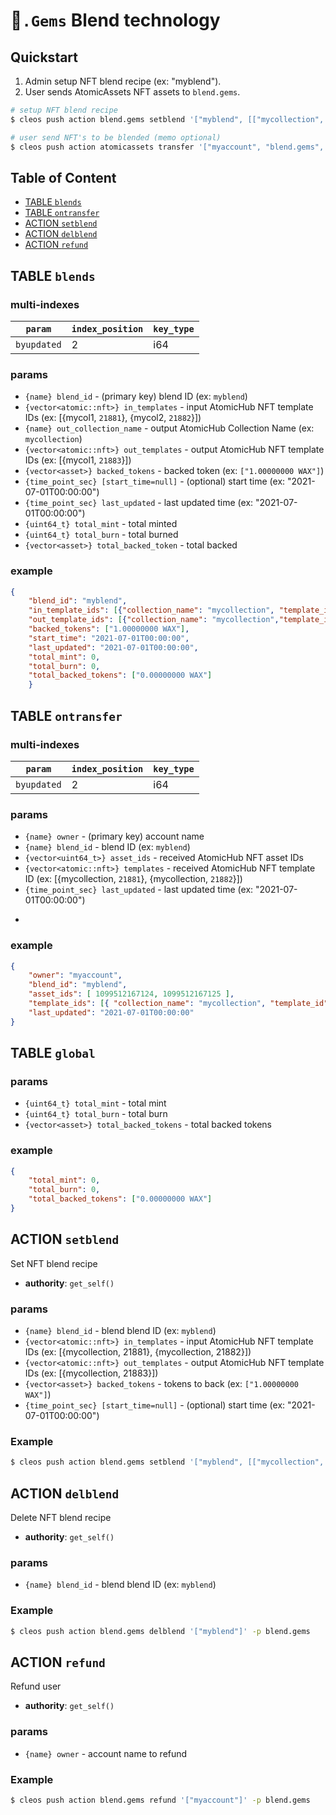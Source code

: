 # 💎`.Gems` Blend technology

## Quickstart

1. Admin setup NFT blend recipe (ex: "myblend").
1. User sends AtomicAssets NFT assets to `blend.gems`.

```bash
# setup NFT blend recipe
$ cleos push action blend.gems setblend '["myblend", [["mycollection", 123], ["mycollection", 456]], [["mycollection", 789]], ["1.00000000 WAX"], "2021-07-02T00:00:00"]' -p blend.gems

# user send NFT's to be blended (memo optional)
$ cleos push action atomicassets transfer '["myaccount", "blend.gems", [1099512167123, 1099512167124], "myblend"]' -p myaccount
```

## Table of Content

- [TABLE `blends`](#table-blends)
- [TABLE `ontransfer`](#table-ontransfer)
- [ACTION `setblend`](#action-setblend)
- [ACTION `delblend`](#action-delblend)
- [ACTION `refund`](#action-refund)

## TABLE `blends`

### multi-indexes

| `param`        | `index_position` | `key_type` |
|--------------- |------------------|------------|
| `byupdated`    | 2                | i64        |

### params

- `{name} blend_id` - (primary key) blend ID (ex: `myblend`)
- `{vector<atomic::nft>} in_templates` - input AtomicHub NFT template IDs (ex: [{mycol1, `21881`}, {mycol2, `21882`}])
- `{name} out_collection_name` - output AtomicHub Collection Name (ex: `mycollection`)
- `{vector<atomic::nft>} out_templates` - output AtomicHub NFT template IDs (ex: [{mycol1, `21883`}])
- `{vector<asset>} backed_tokens` - backed token (ex: `["1.00000000 WAX"]`)
- `{time_point_sec} [start_time=null]` - (optional) start time (ex: "2021-07-01T00:00:00")
- `{time_point_sec} last_updated` - last updated time (ex: "2021-07-01T00:00:00")
- `{uint64_t} total_mint` - total minted
- `{uint64_t} total_burn` - total burned
- `{vector<asset>} total_backed_token` - total backed

### example

```json
{
    "blend_id": "myblend",
    "in_template_ids": [{"collection_name": "mycollection", "template_id": 21881}, {"collection_name": "mycollection", "template_id": 21882}],
    "out_template_ids": [{"collection_name": "mycollection","template_id": 21883}],
    "backed_tokens": ["1.00000000 WAX"],
    "start_time": "2021-07-01T00:00:00",
    "last_updated": "2021-07-01T00:00:00",
    "total_mint": 0,
    "total_burn": 0,
    "total_backed_tokens": ["0.00000000 WAX"]
    }
```

## TABLE `ontransfer`

### multi-indexes

| `param`        | `index_position` | `key_type` |
|--------------- |------------------|------------|
| `byupdated`    | 2                | i64        |

### params

- `{name} owner` - (primary key) account name
- `{name} blend_id` - blend ID (ex: `myblend`)
- `{vector<uint64_t>} asset_ids` - received AtomicHub NFT asset IDs
- `{vector<atomic::nft>} templates` - received AtomicHub NFT template ID (ex: [{mycollection, `21881`}, {mycollection, `21882`}])
- `{time_point_sec} last_updated` - last updated time (ex: "2021-07-01T00:00:00")
*
### example

```json
{
    "owner": "myaccount",
    "blend_id": "myblend",
    "asset_ids": [ 1099512167124, 1099512167125 ],
    "template_ids": [{ "collection_name": "mycollection", "template_id": 21881}, { "collection_name": "mycollection", "template_id": 21882}],
    "last_updated": "2021-07-01T00:00:00"
}
```

## TABLE `global`

### params

- `{uint64_t} total_mint` - total mint
- `{uint64_t} total_burn` - total burn
- `{vector<asset>} total_backed_tokens` - total backed tokens

### example

```json
{
    "total_mint": 0,
    "total_burn": 0,
    "total_backed_tokens": ["0.00000000 WAX"]
}
```

## ACTION `setblend`

Set NFT blend recipe

- **authority**: `get_self()`

### params

- `{name} blend_id` - blend blend ID (ex: `myblend`)
- `{vector<atomic::nft>} in_templates` - input AtomicHub NFT template IDs (ex: [{mycollection, 21881}, {mycollection, 21882}])
- `{vector<atomic::nft>} out_templates` - output AtomicHub NFT template IDs (ex: [{mycollection, 21883}])
- `{vector<asset>} backed_tokens` - tokens to back (ex: `["1.00000000 WAX"]`)
- `{time_point_sec} [start_time=null]` - (optional) start time (ex: "2021-07-01T00:00:00")

### Example

```bash
$ cleos push action blend.gems setblend '["myblend", [["mycollection", 123], ["mycollection", 456]], [["mycollection", 789]], ["1.00000000 WAX"], "2021-07-02T00:00:00"]' -p blend.gems
```

## ACTION `delblend`

Delete NFT blend recipe

- **authority**: `get_self()`

### params

- `{name} blend_id` - blend blend ID (ex: `myblend`)

### Example

```bash
$ cleos push action blend.gems delblend '["myblend"]' -p blend.gems
```

## ACTION `refund`

Refund user

- **authority**: `get_self()`

### params

- `{name} owner` - account name to refund

### Example

```bash
$ cleos push action blend.gems refund '["myaccount"]' -p blend.gems
```